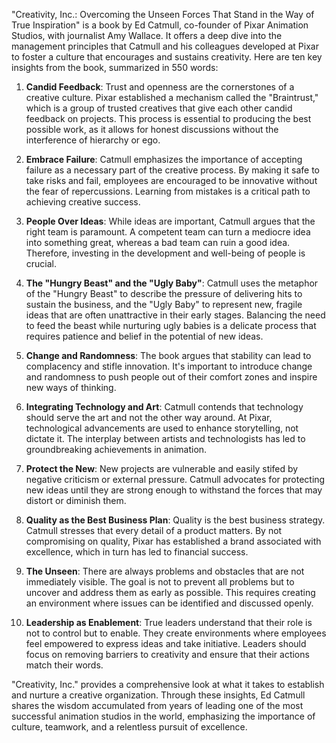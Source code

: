 "Creativity, Inc.: Overcoming the Unseen Forces That Stand in the Way of True Inspiration" is a book by Ed Catmull, co-founder of Pixar Animation Studios, with journalist Amy Wallace. It offers a deep dive into the management principles that Catmull and his colleagues developed at Pixar to foster a culture that encourages and sustains creativity. Here are ten key insights from the book, summarized in 550 words:

1. **Candid Feedback**: Trust and openness are the cornerstones of a creative culture. Pixar established a mechanism called the "Braintrust," which is a group of trusted creatives that give each other candid feedback on projects. This process is essential to producing the best possible work, as it allows for honest discussions without the interference of hierarchy or ego.

2. **Embrace Failure**: Catmull emphasizes the importance of accepting failure as a necessary part of the creative process. By making it safe to take risks and fail, employees are encouraged to be innovative without the fear of repercussions. Learning from mistakes is a critical path to achieving creative success.

3. **People Over Ideas**: While ideas are important, Catmull argues that the right team is paramount. A competent team can turn a mediocre idea into something great, whereas a bad team can ruin a good idea. Therefore, investing in the development and well-being of people is crucial.

4. **The "Hungry Beast" and the "Ugly Baby"**: Catmull uses the metaphor of the "Hungry Beast" to describe the pressure of delivering hits to sustain the business, and the "Ugly Baby" to represent new, fragile ideas that are often unattractive in their early stages. Balancing the need to feed the beast while nurturing ugly babies is a delicate process that requires patience and belief in the potential of new ideas.

5. **Change and Randomness**: The book argues that stability can lead to complacency and stifle innovation. It's important to introduce change and randomness to push people out of their comfort zones and inspire new ways of thinking.

6. **Integrating Technology and Art**: Catmull contends that technology should serve the art and not the other way around. At Pixar, technological advancements are used to enhance storytelling, not dictate it. The interplay between artists and technologists has led to groundbreaking achievements in animation.

7. **Protect the New**: New projects are vulnerable and easily stifed by negative criticism or external pressure. Catmull advocates for protecting new ideas until they are strong enough to withstand the forces that may distort or diminish them.

8. **Quality as the Best Business Plan**: Quality is the best business strategy. Catmull stresses that every detail of a product matters. By not compromising on quality, Pixar has established a brand associated with excellence, which in turn has led to financial success.

9. **The Unseen**: There are always problems and obstacles that are not immediately visible. The goal is not to prevent all problems but to uncover and address them as early as possible. This requires creating an environment where issues can be identified and discussed openly.

10. **Leadership as Enablement**: True leaders understand that their role is not to control but to enable. They create environments where employees feel empowered to express ideas and take initiative. Leaders should focus on removing barriers to creativity and ensure that their actions match their words.

"Creativity, Inc." provides a comprehensive look at what it takes to establish and nurture a creative organization. Through these insights, Ed Catmull shares the wisdom accumulated from years of leading one of the most successful animation studios in the world, emphasizing the importance of culture, teamwork, and a relentless pursuit of excellence.